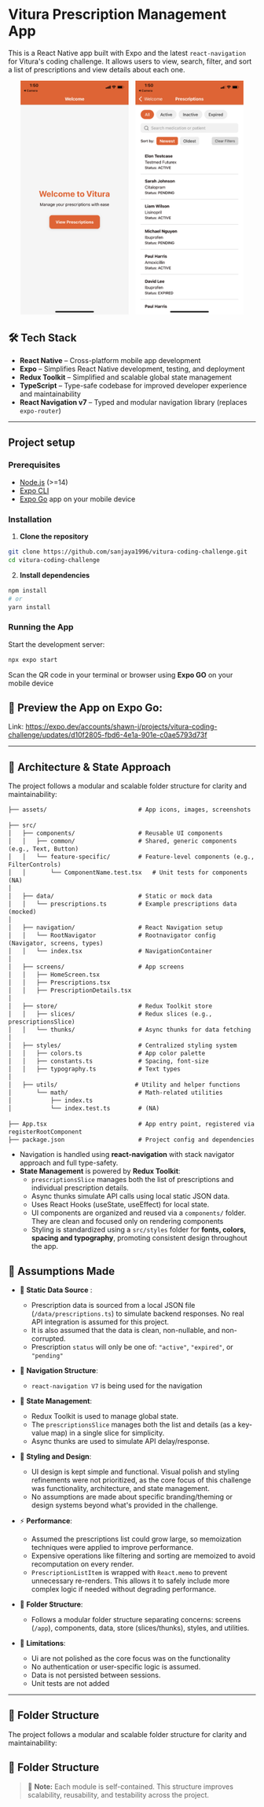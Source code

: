 # Vitura Prescription Management App

This is a React Native app built with Expo and the latest `react-navigation` for Vitura's coding challenge. It allows users to view, search, filter, and sort a list of prescriptions and view details about each one.

<p align="center">
  <img src="assets/screenshots/Screenshot1.png" alt="Screenshot 1" width="220" style="margin-right: 10px;" />
  <img src="assets/screenshots/Screenshot2.png" alt="Screenshot 2" width="220" />
</p>

## 🛠️ Tech Stack

- **React Native** – Cross-platform mobile app development
- **Expo** – Simplifies React Native development, testing, and deployment
- **Redux Toolkit** – Simplified and scalable global state management
- **TypeScript** – Type-safe codebase for improved developer experience and maintainability
- **React Navigation v7** – Typed and modular navigation library (replaces `expo-router`)

---

## Project setup

### Prerequisites

- [Node.js](https://nodejs.org/) (>=14)
- [Expo CLI](https://docs.expo.dev/get-started/installation/)
- [Expo Go](https://expo.dev/go) app on your mobile device


### Installation

1. **Clone the repository**
```bash
git clone https://github.com/sanjaya1996/vitura-coding-challenge.git
cd vitura-coding-challenge
```

2. **Install dependencies**

```bash
npm install
# or
yarn install
```

### Running the App

Start the development server:

```bash
npx expo start
```
Scan the QR code in your terminal or browser using **Expo GO**  on your mobile device

## 📱 Preview the App on Expo Go:

Link: https://expo.dev/accounts/shawn-j/projects/vitura-coding-challenge/updates/d10f2805-fbd6-4e1a-901e-c0ae5793d73f


---
## 📐 Architecture & State Approach

The project follows a modular and scalable folder structure for clarity and maintainability:

```text
├── assets/                          # App icons, images, screenshots

├── src/
│   ├── components/                  # Reusable UI components
│   │   ├── common/                  # Shared, generic components (e.g., Text, Button)
│   │   └── feature-specific/        # Feature-level components (e.g., FilterControls)
│   │       └── ComponentName.test.tsx   # Unit tests for components (NA)
│
│   ├── data/                        # Static or mock data
│   │   └── prescriptions.ts         # Example prescriptions data (mocked)
│
│   ├── navigation/                  # React Navigation setup
│   │   └── RootNavigator            # Rootnavigator config (Navigator, screens, types)
│   │   └── index.tsx                # NavigationContainer
│
│   ├── screens/                     # App screens
│   │   ├── HomeScreen.tsx           
│   │   ├── Prescriptions.tsx        
│   │   ├── PrescriptionDetails.tsx  
│
│   ├── store/                       # Redux Toolkit store
│   │   ├── slices/                  # Redux slices (e.g., prescriptionsSlice)
│   │   └── thunks/                  # Async thunks for data fetching
│
│   ├── styles/                      # Centralized styling system
│   │   ├── colors.ts                # App color palette
│   │   ├── constants.ts             # Spacing, font-size
│   │   ├── typography.ts            # Text types 
│
│   ├── utils/                      # Utility and helper functions
│       └── math/                    # Math-related utilities
│           ├── index.ts
│           └── index.test.ts        # (NA)

├── App.tsx                          # App entry point, registered via registerRootComponent
├── package.json                     # Project config and dependencies
```

- Navigation is handled using **react-navigation** with stack navigator approach and full type-safety.
- **State Management** is powered by **Redux Toolkit**:
  - `prescriptionsSlice` manages both the list of prescriptions and individual prescription details.
  - Async thunks simulate API calls using local static JSON data.
  - Uses React Hooks (useState, useEffect) for local state.
  - UI components are organized and reused via a `components/` folder. They are clean and focused only on rendering components
  - Styling is standardized using a `src/styles` folder for **fonts, colors, spacing and typography**, promoting consistent design throughout the app.


## 🤔 Assumptions Made

- 🔄 **Static Data Source** : 
    -  Prescription data is sourced from a local JSON file (`/data/prescriptions.ts`) to simulate backend responses. No real API integration is assumed for this project. 
    - It is also assumed that the data is clean, non-nullable, and non-corrupted. 
    - Prescription `status` will only be one of: `"active"`, `"expired"`, or `"pending"` 

- 🧭 **Navigation Structure**:
  - `react-navigation V7` is being used for the navigation 

- 🧠 **State Management**:
  - Redux Toolkit is used to manage global state.
  - The `prescriptionsSlice` manages both the list and details (as a key-value map) in a single slice for simplicity.
  - Async thunks are used to simulate API delay/response.

- 🎨 **Styling and Design**:
  -  UI design is kept simple and functional. Visual polish and styling refinements were not prioritized, as the core focus of this challenge was functionality, architecture, and state management.
  - No assumptions are made about specific branding/theming or design systems beyond what's provided in the challenge.

- ⚡ **Performance**: 

   - Assumed the prescriptions list could grow large, so memoization techniques were applied to improve performance.
  - Expensive operations like filtering and sorting are memoized to avoid recomputation on every render.
  - `PrescriptionListItem` is wrapped with `React.memo` to prevent unnecessary re-renders. This allows it to safely include more complex logic if needed without degrading performance.


- 🧱 **Folder Structure**:
  - Follows a modular folder structure separating concerns: screens (`/app`), components, data, store (slices/thunks), styles, and utilities.

- 🚫 **Limitations**:
  - Ui are not polished as the core focus was on the functionality 
  - No authentication or user-specific logic is assumed.
  - Data is not persisted between sessions.
  - Unit tests are not added 


---

## 📁 Folder Structure

The project follows a modular and scalable folder structure for clarity and maintainability:

## 📁 Folder Structure



> 📌 **Note:** Each module is self-contained. This structure improves scalability, reusability, and testability across the project.
